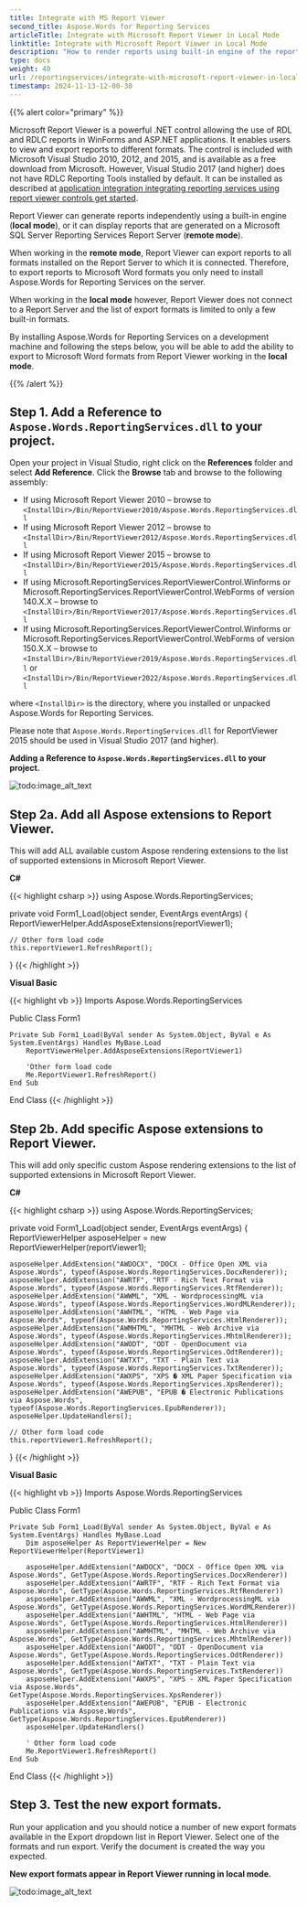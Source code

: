 ```yaml
---
title: Integrate with MS Report Viewer
second_title: Aspose.Words for Reporting Services
articleTitle: Integrate with Microsoft Report Viewer in Local Mode
linktitle: Integrate with Microsoft Report Viewer in Local Mode
description: "How to render reports using built-in engine of the report viewer and Aspose.Words for Reporting Services library."
type: docs
weight: 40
url: /reportingservices/integrate-with-microsoft-report-viewer-in-local-mode/
timestamp: 2024-11-13-12-00-30
---
```


{{% alert color="primary" %}}

Microsoft Report Viewer is a powerful .NET control allowing the use of RDL and RDLC reports in WinForms and ASP.NET applications. It enables users to view and export reports to different formats. The control is included with Microsoft Visual Studio 2010, 2012, and 2015, and is available as a free download from Microsoft. However, Visual Studio 2017 (and higher) does not have RDLC Reporting Tools installed by default. It can be installed as described at [application integration integrating reporting services using report viewer controls get started](https://docs.microsoft.com/en-us/sql/reporting-services/application-integration/integrating-reporting-services-using-reportviewer-controls-get-started?view=sql-server-2017).

Report Viewer can generate reports independently using a built-in engine (**local mode**), or it can display reports that are generated on a Microsoft SQL Server Reporting Services Report Server (**remote mode**).

When working in the **remote mode**, Report Viewer can export reports to all formats installed on the Report Server to which it is connected. Therefore, to export reports to Microsoft Word formats you only need to install Aspose.Words for Reporting Services on the server.

When working in the **local mode** however, Report Viewer does not connect to a Report Server and the list of export formats is limited to only a few built-in formats.

By installing Aspose.Words for Reporting Services on a development machine and following the steps below, you will be able to add the ability to export to Microsoft Word formats from Report Viewer working in the **local mode**.

{{% /alert %}}

## Step 1. Add a Reference to `Aspose.Words.ReportingServices.dll` to your project.

Open your project in Visual Studio, right click on the **References** folder and select **Add Reference**. Click the **Browse** tab and browse to the following assembly:

- If using Microsoft Report Viewer 2010 – browse to `<InstallDir>/Bin/ReportViewer2010/Aspose.Words.ReportingServices.dll`
- If using Microsoft Report Viewer 2012 – browse to `<InstallDir>/Bin/ReportViewer2012/Aspose.Words.ReportingServices.dll`
- If using Microsoft Report Viewer 2015 – browse to `<InstallDir>/Bin/ReportViewer2015/Aspose.Words.ReportingServices.dll`
- If using Microsoft.ReportingServices.ReportViewerControl.Winforms or Microsoft.ReportingServices.ReportViewerControl.WebForms of version 140.X.X – browse to `<InstallDir>/Bin/ReportViewer2017/Aspose.Words.ReportingServices.dll`
- If using Microsoft.ReportingServices.ReportViewerControl.Winforms or Microsoft.ReportingServices.ReportViewerControl.WebForms of version 150.X.X – browse to `<InstallDir>/Bin/ReportViewer2019/Aspose.Words.ReportingServices.dll` or `<InstallDir>/Bin/ReportViewer2022/Aspose.Words.ReportingServices.dll`

where `<InstallDir>` is the directory, where you installed or unpacked Aspose.Words for Reporting Services.

Please note that `Aspose.Words.ReportingServices.dll` for ReportViewer 2015 should be used in Visual Studio 2017 (and higher). 

**Adding a Reference to `Aspose.Words.ReportingServices.dll` to your project.**

![todo:image_alt_text](integrate-with-microsoft-report-viewer-in-local-mode-1.png)

## Step 2a. Add all Aspose extensions to Report Viewer.

This will add ALL available custom Aspose rendering extensions to the list of supported extensions in Microsoft Report Viewer.

**C#**

{{< highlight csharp >}}
using Aspose.Words.ReportingServices;

private void Form1_Load(object sender, EventArgs eventArgs)
{
	ReportViewerHelper.AddAsposeExtensions(reportViewer1);

	// Other form load code
	this.reportViewer1.RefreshReport();
}
{{< /highlight >}}

**Visual Basic**

{{< highlight vb >}}
Imports Aspose.Words.ReportingServices

Public Class Form1

	Private Sub Form1_Load(ByVal sender As System.Object, ByVal e As System.EventArgs) Handles MyBase.Load
		ReportViewerHelper.AddAsposeExtensions(ReportViewer1)

		'Other form load code
		Me.ReportViewer1.RefreshReport()
	End Sub

End Class
{{< /highlight >}}

## Step 2b. Add specific Aspose extensions to Report Viewer.

This will add only specific custom Aspose rendering extensions to the list of supported extensions in Microsoft Report Viewer.

**C#**

{{< highlight csharp >}}
using Aspose.Words.ReportingServices;

private void Form1_Load(object sender, EventArgs eventArgs)
{
	ReportViewerHelper asposeHelper = new ReportViewerHelper(reportViewer1);

	asposeHelper.AddExtension("AWDOCX", "DOCX - Office Open XML via Aspose.Words", typeof(Aspose.Words.ReportingServices.DocxRenderer));
	asposeHelper.AddExtension("AWRTF", "RTF - Rich Text Format via Aspose.Words", typeof(Aspose.Words.ReportingServices.RtfRenderer));
	asposeHelper.AddExtension("AWWML", "XML - WordprocessingML via Aspose.Words", typeof(Aspose.Words.ReportingServices.WordMLRenderer));
	asposeHelper.AddExtension("AWHTML", "HTML - Web Page via Aspose.Words", typeof(Aspose.Words.ReportingServices.HtmlRenderer));
	asposeHelper.AddExtension("AWMHTML", "MHTML - Web Archive via Aspose.Words", typeof(Aspose.Words.ReportingServices.MhtmlRenderer));
	asposeHelper.AddExtension("AWODT", "ODT - OpenDocument via Aspose.Words", typeof(Aspose.Words.ReportingServices.OdtRenderer));
	asposeHelper.AddExtension("AWTXT", "TXT - Plain Text via Aspose.Words", typeof(Aspose.Words.ReportingServices.TxtRenderer));
	asposeHelper.AddExtension("AWXPS", "XPS � XML Paper Specification via Aspose.Words", typeof(Aspose.Words.ReportingServices.XpsRenderer));
	asposeHelper.AddExtension("AWEPUB", "EPUB � Electronic Publications via Aspose.Words", typeof(Aspose.Words.ReportingServices.EpubRenderer));
	asposeHelper.UpdateHandlers();

	// Other form load code
	this.reportViewer1.RefreshReport();
}
{{< /highlight >}}

**Visual Basic**

{{< highlight vb >}}
Imports Aspose.Words.ReportingServices

Public Class Form1

	Private Sub Form1_Load(ByVal sender As System.Object, ByVal e As System.EventArgs) Handles MyBase.Load
		Dim asposeHelper As ReportViewerHelper = New ReportViewerHelper(ReportViewer1)

		asposeHelper.AddExtension("AWDOCX", "DOCX - Office Open XML via Aspose.Words", GetType(Aspose.Words.ReportingServices.DocxRenderer))
		asposeHelper.AddExtension("AWRTF", "RTF - Rich Text Format via Aspose.Words", GetType(Aspose.Words.ReportingServices.RtfRenderer))
		asposeHelper.AddExtension("AWWML", "XML - WordprocessingML via Aspose.Words", GetType(Aspose.Words.ReportingServices.WordMLRenderer))
		asposeHelper.AddExtension("AWHTML", "HTML - Web Page via Aspose.Words", GetType(Aspose.Words.ReportingServices.HtmlRenderer))
		asposeHelper.AddExtension("AWMHTML", "MHTML - Web Archive via Aspose.Words", GetType(Aspose.Words.ReportingServices.MhtmlRenderer))
		asposeHelper.AddExtension("AWODT", "ODT - OpenDocument via Aspose.Words", GetType(Aspose.Words.ReportingServices.OdtRenderer))
		asposeHelper.AddExtension("AWTXT", "TXT - Plain Text via Aspose.Words", GetType(Aspose.Words.ReportingServices.TxtRenderer))
		asposeHelper.AddExtension("AWXPS", "XPS - XML Paper Specification via Aspose.Words", GetType(Aspose.Words.ReportingServices.XpsRenderer))
		asposeHelper.AddExtension("AWEPUB", "EPUB - Electronic Publications via Aspose.Words", GetType(Aspose.Words.ReportingServices.EpubRenderer))
		asposeHelper.UpdateHandlers()

		' Other form load code
		Me.ReportViewer1.RefreshReport()
	End Sub

End Class
{{< /highlight >}}

## Step 3. Test the new export formats.

Run your application and you should notice a number of new export formats available in the Export dropdown list in Report Viewer. Select one of the formats and run export. Verify the document is created the way you expected.

**New export formats appear in Report Viewer running in local mode.**

![todo:image_alt_text](integrate-with-microsoft-report-viewer-in-local-mode-2.png)
